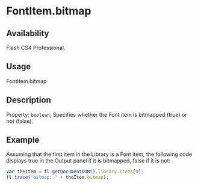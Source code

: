 # FontItem.bitmap

## Availability

Flash CS4 Professional.

## Usage

FontItem.bitmap

## Description

Property; `boolean`; Specifies whether the Font item is bitmapped (true) or not (false).

## Example

Assuming that the first item in the Library is a Font item, the following code displays true in the Output panel if it is bitmapped, false if it is not:

```javascript
var theItem = fl.getDocumentDOM().library.items[0];
fl.trace("bitmap: " + theItem.bitmap);
```
